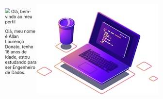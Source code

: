 <img src="Images/computer-illustration (1).png" min-width="400px" max-width="400px" width="400px" align="right" alt="Computador">

<p align="left"> 
<img src="https://media.giphy.com/media/hvRJCLFzcasrR4ia7z/giphy.gif" width="30px"> Olá, bem-vindo ao meu perfil

</p>    

 Olá, meu nome é Allan Lourenço Donato, tenho 16 anos de idade, estou estudando para ser           Engenheiro de Dados.

